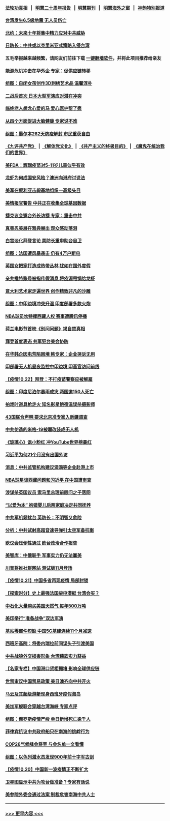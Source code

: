 #### [法轮功真相](https://github.com/gfw-breaker/truth/blob/master/README.md?t=0) &nbsp;&nbsp;|&nbsp;&nbsp; [明慧二十周年报告](https://github.com/gfw-breaker/mh-reports/blob/master/README.md?t=0) &nbsp;&nbsp;|&nbsp;&nbsp;[明慧期刊](https://github.com/gfw-breaker/mh-qikan) &nbsp;&nbsp;|&nbsp;&nbsp; [明慧海外之窗](https://github.com/gfw-breaker/mh-news/blob/master/README.md?t=0) &nbsp;&nbsp;|&nbsp;&nbsp; [神韵特别报道](https://github.com/gfw-breaker/mh-news/blob/master/shenyun.md?t=0)
#### [台湾发生6.5级地震 无人员伤亡](../pages/nsc418/n13325841.md?t=10242001) 
#### [北约：未来十年将集中精力应对中共威胁](../pages/nsc418/n13325222.md?t=10242001) 
#### [日防长：中共或以克里米亚式策略入侵台湾](../pages/nsc418/n13324947.md?t=10242001) 
#### 五毛举报越来越频繁，请网友们前往下载 [一键翻墙软件](https://github.com/gfw-breaker/ssr-accounts)，并将此项目推荐给亲友
#### [能源危机冲击在华外企 专家：促供应链转移](../pages/nsc418/n13324933.md?t=10242001) 
#### [组图：自闭女孩创作3D刺绣艺术品 温馨淳朴](../pages/nsc418/n13324494.md?t=10242001) 
#### [二战后首次 日本大型军演应对潜在冲突](../pages/nsc418/n13324664.md?t=10242001) 
#### [临终老人想念心爱的马 爱心医护帮了愿](../pages/nsc418/n13324171.md?t=10242001) 
#### [从四个方面促进大脑健康 专家说不难](../pages/nsc418/n13324530.md?t=10242001) 
#### [组图：墨尔本262天防疫解封 市民重获自由](../pages/nsc418/n13324146.md?t=10242001) 
#### [《九评共产党》](https://github.com/begood0513/9ping.md/blob/master/README.md) &nbsp;|&nbsp; [《解体党文化》](../../../../jtdwh.md/blob/master/README.md)  &nbsp;|&nbsp; [《共产主义的终极目的》](../../../../gczydzjmd.md/blob/master/README.md) &nbsp;|&nbsp; [《魔鬼在统治我们的世界》](../../../../mgztzwmdsj.md/blob/master/README.md) 
#### [美FDA：辉瑞疫苗对5-11岁儿童似乎有效](../pages/nsc418/n13324181.md?t=10242001) 
#### [龙虾为何成国安风险？澳洲向港府讨说法](../pages/nsc418/n13324003.md?t=10242001) 
#### [美军在叙利亚击毙基地组织一高级头目](../pages/nsc418/n13323743.md?t=10242001) 
#### [美情报官警告 中共正在收集全球基因数据](../pages/nsc418/n13323792.md?t=10242001) 
#### [捷克议会邀台外长访捷 专家：重击中共](../pages/nsc418/n13323612.md?t=10242001) 
#### [真善忍美展在雅典展出 观众感动落泪](../pages/nsc418/n13323207.md?t=10242001) 
#### [白宫淡化拜登言论 美防长重申助台自卫](../pages/nsc418/n13323321.md?t=10242001) 
#### [组图：法国遭风暴袭击 仍有4万户断电](../pages/nsc418/n13322174.md?t=10242001) 
#### [英国女把家打造成热带丛林 犹如在国外度假](../pages/nsc418/n13322901.md?t=10242001) 
#### [亲共推特账号被指传假消息 将疫源甩锅给龙虾](../pages/nsc418/n13323065.md?t=10242001) 
#### [意大利艺术家走遍世界 创作精致非凡的沙雕](../pages/nsc418/n13322764.md?t=10242001) 
#### [组图：中印边境冲突升温 印度部署多款火炮](../pages/nsc418/n13322415.md?t=10242001) 
#### [NBA球员坎特撑西藏人权 赛事遭腾讯停播](../pages/nsc418/n13322627.md?t=10242001) 
#### [荷兰电影节首映《别问问题》揭自焚真相](../pages/nsc418/n13321179.md?t=10242001) 
#### [拜登首度表态 共军犯台美会协防](../pages/nsc418/n13322941.md?t=10242001) 
#### [在华韩企因电荒陷困境 韩专家：企业哭诉无用](../pages/nsc418/n13321392.md?t=10242001) 
#### [印部署无人机昼夜监控中印边境 印高官访问前线](../pages/nsc418/n13320156.md?t=10242001) 
#### [【疫情10.22】拜登：不打疫苗警察应被解雇](../pages/nsc418/n13322304.md?t=10242001) 
#### [组图：印度尼泊尔暴雨成灾 两国逾150人死亡](../pages/nsc418/n13319550.md?t=10242001) 
#### [拍戏时道具枪走火 知名影星鲍德温误杀摄影师](../pages/nsc418/n13321891.md?t=10242001) 
#### [43国联合声明 要求北京准专家入新疆调查](../pages/nsc418/n13321668.md?t=10242001) 
#### [中共仿造的米格-19被曝改装成无人机](../pages/nsc418/n13321082.md?t=10242001) 
#### [《玻璃心》讽小粉红 冲YouTube世界榜暴红](../pages/nsc418/n13320889.md?t=10242001) 
#### [习近平为何21个月没有出国外访](../pages/nsc418/n13320887.md?t=10242001) 
#### [消息：中共监管机构建议滴滴等企业赴港上市](../pages/nsc418/n13320860.md?t=10242001) 
#### [NBA球星谈西藏问题和习近平 在中国遭审查](../pages/nsc418/n13320687.md?t=10242001) 
#### [涉谋杀英国议员 索马里总理前顾问之子落网](../pages/nsc418/n13320604.md?t=10242001) 
#### [“以爱为本” 抱错婴儿后两家庭决定共同抚养](../pages/nsc418/n13319459.md?t=10242001) 
#### [中共军机频扰台 英防长：不明智又危险](../pages/nsc418/n13320315.md?t=10242001) 
#### [分析：中共试射高超音速导弹引太空军备抗衡](../pages/nsc418/n13319881.md?t=10242001) 
#### [欧议会压倒性通过 欧台政治合作报告](../pages/nsc418/n13320378.md?t=10242001) 
#### [美智库：中俄联手 军事实力仍无法赢美](../pages/nsc418/n13320224.md?t=10242001) 
#### [川普将推社群网站 测试版11月登场](../pages/nsc418/n13320138.md?t=10242001) 
#### [【疫情10.21】中国多省再现疫情 局部封锁](../pages/nsc418/n13319817.md?t=10242001) 
#### [【探索时分】史上最强法国柴电潜艇 台湾会买？](../pages/nsc418/n13318603.md?t=10242001) 
#### [中石化大量购买美国天然气 每年500万吨](../pages/nsc418/n13319498.md?t=10242001) 
#### [美印举行“准备战争”双边军演](../pages/nsc418/n13317478.md?t=10242001) 
#### [基站零部件短缺 中国5G基建连续11个月减速](../pages/nsc418/n13318522.md?t=10242001) 
#### [西班牙高院：将委内瑞拉前间谍头子引渡美国](../pages/nsc418/n13318281.md?t=10242001) 
#### [中共战狼外交损害形象 台湾藉软实力获益](../pages/nsc418/n13318274.md?t=10242001) 
#### [【名家专栏】中国港口货柜拥堵 影响全球供应链](../pages/nsc418/n13317520.md?t=10242001) 
#### [世贸审议中国贸易政策 美日澳齐向中共开火](../pages/nsc418/n13318088.md?t=10242001) 
#### [马云及其超级游艇现身西班牙度假海岛](../pages/nsc418/n13318042.md?t=10242001) 
#### [美加军舰联合穿越台湾海峡 专家点评](../pages/nsc418/n13316848.md?t=10242001) 
#### [组图：俄罗斯疫情严峻 单日新增死亡逾千人](../pages/nsc418/n13317177.md?t=10242001) 
#### [菲律宾抗议中共政府船只在南海的挑衅行为](../pages/nsc418/n13317826.md?t=10242001) 
#### [COP26气候峰会将至 与会名单一文看懂](../pages/nsc418/n13317617.md?t=10242001) 
#### [组图：以色列潜水员发现900年前十字军古剑](../pages/nsc418/n13316912.md?t=10242001) 
#### [【疫情10.20】中国新一波疫情正不断扩大](../pages/nsc418/n13317227.md?t=10242001) 
#### [卫星图显示中共为攻台做准备？专家有话说](../pages/nsc418/n13316193.md?t=10242001) 
#### [美参院外委会通过法案 制裁危害南海中共人士](../pages/nsc418/n13316477.md?t=10242001) 

----
#### [ >>> 更早内容 <<< ](../indexes/nsc418-earlier.md)
